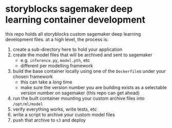 # storyblocks sagemaker deep learning container development

this repo holds all storyblocks custom sagemaker deep learning development files. at a high level, the process is:

1. create a sub-directory here to hold your application
2. create the model files that will be archived and sent to sagemaker
    + e.g. `inference.py`, `model.pth`, etc
    + different per modelling framework
3. build the base container locally using one of the `Dockerfile`s under your chosen framework
    + this can take a *long* time
    + make sure the version number you are building exists as a selectable version number on sagemaker (this repo can
      get ahead)
5. run the built container mounting your custom archive files into `/opt/ml/model`
6. verify everything works, write tests, etc
7. write a script to archive your custom model files
8. push that archive to `s3` and deploy
